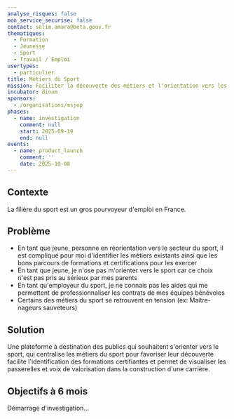 ```yaml
---
analyse_risques: false
mon_service_securise: false
contact: selim.amara@beta.gouv.fr
thematiques:
  - Formation
  - Jeunesse
  - Sport
  - Travail / Emploi
usertypes:
  - particulier
title: Métiers du Sport
mission: Faciliter la découverte des métiers et l'orientation vers les bons parcours de formations et certifications
incubator: dinum
sponsors:
  - /organisations/msjop
phases:
  - name: investigation
    comment: null
    start: 2025-09-19
    end: null
events:
  - name: product_launch
    comment: ''
    date: 2025-10-08
---
```

## Contexte

La filière du sport est un gros pourvoyeur d'emploi en France.

## Problème

* En tant que jeune, personne en réorientation vers le secteur du sport, il est compliqué pour moi d'identifier les métiers existants ainsi que les bons parcours de formations et certifications pour les exercer
* En tant que jeune, je n'ose pas m'orienter vers le sport car ce choix n'est pas pris au sérieux par mes parents
* En tant qu'employeur du sport, je ne connais pas les aides qui me permettent de professionnaliser les contrats de mes équipes bénévoles
* Certains des métiers du sport se retrouvent en tension (ex: Maitre-nageurs sauveteurs)

## Solution

Une plateforme à destination des publics qui souhaitent s'orienter vers le sport, qui centralise les métiers du sport pour favoriser leur découverte facilite l'identification des formations certifiantes et permet de visualiser les passerelles et voix de valorisation dans la construction d'une carrière.

## Objectifs à 6 mois

Démarrage d'investigation...
